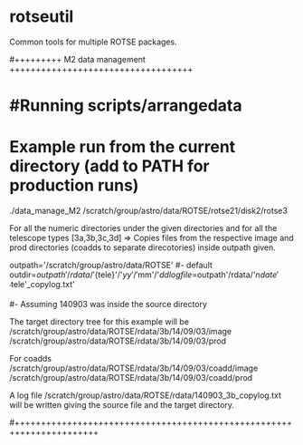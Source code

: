 # rotseutil
Common tools for multiple ROTSE packages.

#+++++++++ M2 data management +++++++++++++++++++++++++++++++++++

#Running scripts/arrangedata 
====================================

# Example run from the current directory (add to PATH for production runs)

./data_manage_M2 /scratch/group/astro/data/ROTSE/rotse21/disk2/rotse3

For all the numeric directories under the given directories and for all the telescope types [3a,3b,3c,3d]
=> Copies files from the respective image and prod directories (coadds to separate direcotories) inside outpath given. 

outpath='/scratch/group/astro/data/ROTSE' #- default
outdir=$outpath'/rdata/'${tele}'/'$yy'/'$mm'/'$dd
logfile=$outpath'/rdata/'$ndate'_'$tele'_copylog.txt'

#- Assuming 140903 was inside the source directory

The target directory tree for this example will be
/scratch/group/astro/data/ROTSE/rdata/3b/14/09/03/image 
/scratch/group/astro/data/ROTSE/rdata/3b/14/09/03/prod 

For coadds
/scratch/group/astro/data/ROTSE/rdata/3b/14/09/03/coadd/image
/scratch/group/astro/data/ROTSE/rdata/3b/14/09/03/coadd/prod

A log file /scratch/group/astro/data/ROTSE/rdata/140903_3b_copylog.txt 
will be written giving the source file and the target directory.

#++++++++++++++++++++++++++++++++++++++++++++++++++++++++++++++++++++++

